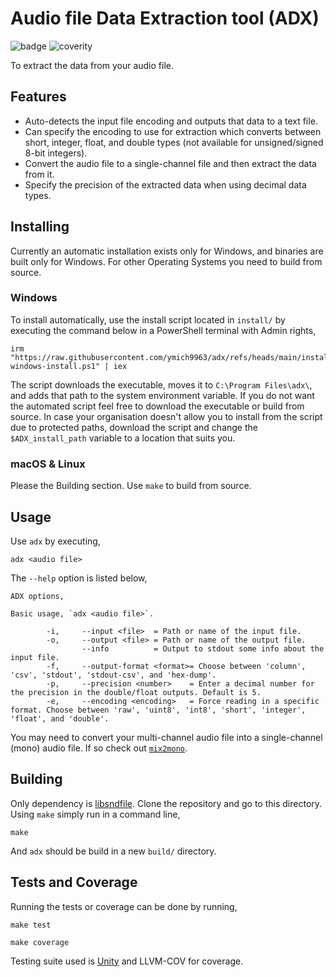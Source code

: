 # Audio file Data Extraction tool (ADX)
![badge](https://badgen.net/badge/Coverage/100/blue) ![coverity](https://scan.coverity.com/projects/31872/badge.svg)

To extract the data from your audio file.

## Features
- Auto-detects the input file encoding and outputs that data to a text file.
- Can specify the encoding to use for extraction which converts between short, integer, float, and double types (not available for unsigned/signed 8-bit integers).
- Convert the audio file to a single-channel file and then extract the data from it.
- Specify the precision of the extracted data when using decimal data types.

## Installing
Currently an automatic installation exists only for Windows, and binaries are built only for Windows. For other Operating Systems you need to build from source.

### Windows
To install automatically, use the install script located in `install/` by executing the command below in a PowerShell terminal with Admin rights,

```
irm "https://raw.githubusercontent.com/ymich9963/adx/refs/heads/main/install/adx-windows-install.ps1" | iex
```

The script downloads the executable, moves it to `C:\Program Files\adx\`, and adds that path to the system environment variable. If you do not want the automated script feel free to download the executable or build from source. In case your organisation doesn't allow you to install from the script due to protected paths, download the script and change the `$ADX_install_path` variable to a location that suits you.

### macOS & Linux
Please the Building section. Use `make` to build from source.

## Usage 
Use `adx` by executing,
```
adx <audio file>
```

The `--help` option is listed below,
```
ADX options,

Basic usage, `adx <audio file>`.

        -i,     --input <file>  = Path or name of the input file.
        -o,     --output <file> = Path or name of the output file.
                --info          = Output to stdout some info about the input file.
        -f,     --output-format <format>= Choose between 'column', 'csv', 'stdout', 'stdout-csv', and 'hex-dump'.
        -p,     --precision <number>    = Enter a decimal number for the precision in the double/float outputs. Default is 5.
        -e,     --encoding <encoding>   = Force reading in a specific format. Choose between 'raw', 'uint8', 'int8', 'short', 'integer', 'float', and 'double'.
```

You may need to convert your multi-channel audio file into a single-channel (mono) audio file. If so check out [`mix2mono`](https://github.com/ymich9963/mix2mono).
 
## Building
Only dependency is [libsndfile](https://github.com/libsndfile/libsndfile). Clone the repository and go to this directory. Using `make` simply run in a command line,
```
make
```
And `adx` should be build in a new `build/` directory.

## Tests and Coverage
Running the tests or coverage can be done by running,
```
make test
```
```
make coverage
```
Testing suite used is [Unity](https://github.com/ThrowTheSwitch/Unity) and LLVM-COV for coverage.

